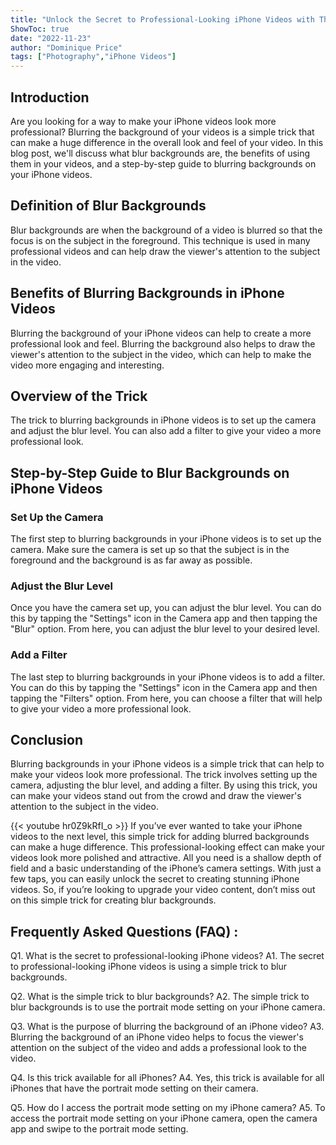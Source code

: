 ```yaml
---
title: "Unlock the Secret to Professional-Looking iPhone Videos with This Simple Trick for Blur Backgrounds!"
ShowToc: true 
date: "2022-11-23"
author: "Dominique Price" 
tags: ["Photography","iPhone Videos"]
---
```

## Introduction
Are you looking for a way to make your iPhone videos look more professional? Blurring the background of your videos is a simple trick that can make a huge difference in the overall look and feel of your video. In this blog post, we'll discuss what blur backgrounds are, the benefits of using them in your videos, and a step-by-step guide to blurring backgrounds on your iPhone videos.

## Definition of Blur Backgrounds
Blur backgrounds are when the background of a video is blurred so that the focus is on the subject in the foreground. This technique is used in many professional videos and can help draw the viewer's attention to the subject in the video.

## Benefits of Blurring Backgrounds in iPhone Videos
Blurring the background of your iPhone videos can help to create a more professional look and feel. Blurring the background also helps to draw the viewer's attention to the subject in the video, which can help to make the video more engaging and interesting.

## Overview of the Trick
The trick to blurring backgrounds in iPhone videos is to set up the camera and adjust the blur level. You can also add a filter to give your video a more professional look.

## Step-by-Step Guide to Blur Backgrounds on iPhone Videos

### Set Up the Camera
The first step to blurring backgrounds in your iPhone videos is to set up the camera. Make sure the camera is set up so that the subject is in the foreground and the background is as far away as possible.

### Adjust the Blur Level
Once you have the camera set up, you can adjust the blur level. You can do this by tapping the "Settings" icon in the Camera app and then tapping the "Blur" option. From here, you can adjust the blur level to your desired level.

### Add a Filter
The last step to blurring backgrounds in your iPhone videos is to add a filter. You can do this by tapping the "Settings" icon in the Camera app and then tapping the "Filters" option. From here, you can choose a filter that will help to give your video a more professional look.

## Conclusion
Blurring backgrounds in your iPhone videos is a simple trick that can help to make your videos look more professional. The trick involves setting up the camera, adjusting the blur level, and adding a filter. By using this trick, you can make your videos stand out from the crowd and draw the viewer's attention to the subject in the video.

{{< youtube hr0Z9kRfI_o >}} 
If you’ve ever wanted to take your iPhone videos to the next level, this simple trick for adding blurred backgrounds can make a huge difference. This professional-looking effect can make your videos look more polished and attractive. All you need is a shallow depth of field and a basic understanding of the iPhone’s camera settings. With just a few taps, you can easily unlock the secret to creating stunning iPhone videos. So, if you’re looking to upgrade your video content, don’t miss out on this simple trick for creating blur backgrounds.

## Frequently Asked Questions (FAQ) :
Q1. What is the secret to professional-looking iPhone videos?
A1. The secret to professional-looking iPhone videos is using a simple trick to blur backgrounds.

Q2. What is the simple trick to blur backgrounds?
A2. The simple trick to blur backgrounds is to use the portrait mode setting on your iPhone camera.

Q3. What is the purpose of blurring the background of an iPhone video?
A3. Blurring the background of an iPhone video helps to focus the viewer's attention on the subject of the video and adds a professional look to the video.

Q4. Is this trick available for all iPhones?
A4. Yes, this trick is available for all iPhones that have the portrait mode setting on their camera.

Q5. How do I access the portrait mode setting on my iPhone camera?
A5. To access the portrait mode setting on your iPhone camera, open the camera app and swipe to the portrait mode setting.


